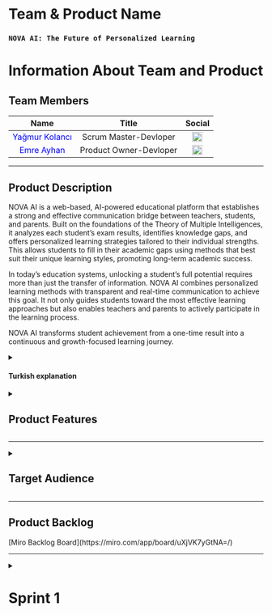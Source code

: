   # **Team & Product Name**

  ### **`NOVA AI: The Future of Personalized Learning`**

  # Information About Team and Product


## Team Members

| Name | Title | Social |
|:-------:| :-----:| :--------:|
| <a href="https://github.com/yagmur-kolanc" style="text-decoration:none; color:blue;">Yağmur Kolancı</a> | Scrum Master-Devloper | [<img src="https://upload.wikimedia.org/wikipedia/commons/c/ca/LinkedIn_logo_initials.png" alt="LinkedIn" width="20"/>](https://https://www.linkedin.com/in/ya%C4%9Fmur-kolanc%C4%B1/) |
| <a href="https://github.com/emreayhn" style="text-decoration:none; color:blue;">Emre Ayhan</a> | Product Owner-Devloper | [<img src="https://upload.wikimedia.org/wikipedia/commons/c/ca/LinkedIn_logo_initials.png" alt="LinkedIn" width="20"/>](https://www.linkedin.com/in/emre-ayhan-/) |



---

  <summary><h2>Product Description</h2></summary>

NOVA AI is a web-based, AI-powered educational platform that establishes a strong and effective communication bridge between teachers, students, and parents. Built on the foundations of the Theory of Multiple Intelligences, it analyzes each student’s exam results, identifies knowledge gaps, and offers personalized learning strategies tailored to their individual strengths. This allows students to fill in their academic gaps using methods that best suit their unique learning styles, promoting long-term academic success.

In today’s education systems, unlocking a student’s full potential requires more than just the transfer of information. NOVA AI combines personalized learning methods with transparent and real-time communication to achieve this goal. It not only guides students toward the most effective learning approaches but also enables teachers and parents to actively participate in the learning process.

NOVA AI transforms student achievement from a one-time result into a continuous and growth-focused learning journey.

  <details>
    <summary><h4>Turkish explanation</h4></summary>

NOVA AI, öğretmen, öğrenci ve veli arasında güçlü ve etkili bir iletişim ağı kuran, yapay zeka destekli web tabanlı bir eğitim platformudur. Çoklu Zeka Kuramı temel alınarak geliştirilen altyapısı sayesinde, her öğrencinin sınav sonuçlarını analiz eder; eksik olduğu konuları belirler ve bireysel güçlü yönlerine uygun kişiselleştirilmiş öğrenme stratejileri sunar. Böylece öğrenci, kendi öğrenme stiline en uygun yöntemle eksiklerini tamamlayabilir ve akademik başarısını sürdürülebilir şekilde artırabilir.

Günümüz eğitim sistemlerinde öğrenci potansiyelini en üst düzeye çıkarmak yalnızca bilgi aktarmakla sınırlı değildir. NOVA AI, bu hedefe ulaşmak için kişiye özel öğrenme yöntemlerini, şeffaf ve gerçek zamanlı iletişimle birleştirir. Öğrencilerin doğru öğrenme yollarına ulaşmasını sağlarken, öğretmen ve velilerin de sürece aktif katılımını mümkün kılar.

NOVA AI, öğrenci başarısını anlık bir sonuçtan çıkarıp, sürekli gelişimi odağına alan bir öğrenme sürecine dönüştürür.


    
  </details>
  
<details>
 
<summary><h2>Product Features</h2></summary>

- **Multiple Intelligence Integration:** Personalized study recommendations tailored to each student’s intelligence type.  
- **Performance Tracking:** Detailed student performance analysis based on teacher-input exam results.  
- **AI-Powered Suggestions:** Identifies weak topics from incorrect answers and suggests effective learning methods.  
- **Instant Parent Notifications:** Provides real-time updates to parents about their child’s weaknesses and recommended study plans.  
- **Continuous Feedback & Motivation:** Encourages students with progress tracking, smart feedback, and motivational success stories.

  <details>
    <summary><h4>Turkish explanation</h4></summary>
   ## Ürün Özellikleri

   - **Çoklu Zeka Entegrasyonu:** Her öğrencinin zeka tipine göre kişiselleştirilmiş çalışma önerileri.  
  - **Performans Takibi:** Öğretmenlerin girdiği sınav sonuçlarına dayalı detaylı öğrenci performans analizi.  
    - **Yapay Zeka Destekli Öneriler:** Yanlış cevaplardan eksik konuları tespit eder ve etkili öğrenme yöntemleri önerir.  
   - **Anlık Veli Bildirimleri:** Velilere, çocuklarının eksikleri ve önerilen çalışma planları hakkında gerçek zamanlı bilgi      verir.  
    - **Sürekli Geri Bildirim ve Motivasyon:** İlerleme takibi, akıllı geri bildirimler ve motivasyon sağlayan başarı     hikayeleri ile öğrenciyi teşvik eder
  
  </details>

</details>

---
<details>
  <summary><h2>Target Audience</h2></summary>


**NOVA AI** is designed for three main user groups involved in the education process:

###  Parents  
Parents who want to clearly understand their child’s weaknesses in exams and learn how to support their learning more effectively.

###  Teachers  
Subject teachers who need to track students’ exam results by topic and provide quick, personalized feedback to parents with the help of AI.

### Educational Institutions  
Schools, learning centers, and education professionals who aim to monitor student progress with data-driven insights and enhance communication with parents through digital tools.
<details>
    <summary><h4>Turkish explanation</h4></summary>
 
**NOva AI**, eğitim sürecinde rol alan üç temel kullanıcı grubuna odaklanır:  

### Veliler  
Çocuğunun sınavlardaki eksiklerini açıkça görmek ve nasıl destek olacağını öğrenmek isteyen ebeveynler.  
### Öğretmenler   
Öğrencilerinin sınav sonuçlarını konu bazlı takip etmek ve velilere kişiselleştirilmiş geri bildirim sunmak isteyen branş öğretmenleri. 
###  Eğitim Kurumları 
 Öğrenci gelişimini veriye dayalı izlemek ve veli iletişimini dijitalleştirmek isteyen okullar ve özel öğretim kurumları.  

 </details>
  
</details>

---
<summary><h2>Product Backlog</h2></summary>
[Miro Backlog Board](https://miro.com/app/board/uXjVK7yGtNA=/)

</details>

---

<details>
  <summary><h1>Sprint 1</h1></summary>

  ---
 
